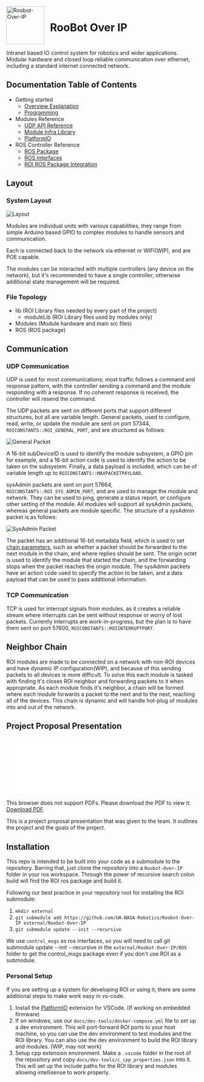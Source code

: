 <div style="display:flex; justify-content:left;">
<img src="docs/img/roi-rounded.png" alt="Roobot-Over-IP" width="100" height="100" style="padding-right: 15px;"/>
<h1> RooBot Over IP </h1>
</div>

Intranet based IO control system for robotics and wider applications.
Modular hardware and closed loop reliable communication over ethernet, including a standard internet connected network.

## Documentation Table of Contents

-   Getting started
    -   [Overview Explanation](docs/OverviewROI.md)
    -   [Programming](docs/ProgrammingROI.md)
-   Modules Reference
    -   [UDP API Reference](lib/UDP-API/OverviewReadme.md)
    -   [Module Infra Library](lib/moduleLib/ModuleReadme.md)
    -   [PlatformIO](Modules/Platformio.md)
-   ROS Controller Reference
    -   [ROS Package](ROS/README.md)
    -   [ROS Interfaces](ROS/InterfaceReadMe.md)
    -   [ROI ROS Package Integration](docs/Integration.md)

## Layout

### System Layout

![Layout](/docs/Ethernet-Network.png)

Modules are individual units with various capabilities, they range from simple Arduino based GPIO to complex modules to handle sensors and communication.

Each is connected back to the network via ethernet or WIFI(WIP), and are POE capable.

The modules can be interacted with multiple controllers (any device on the network), but it's recommended to have a single controller, otherwise additional state management will be required.

### File Topology

-   lib (ROI Library files needed by every part of the project)
    -   moduleLib (ROI Library files used by modules only)
-   Modules (Module hardware and main src files)
-   ROS (ROS package)

## Communication

### UDP Communication

UDP is used for most communications; most traffic follows a command and response pattern, with the controller sending a command and the module responding with a response. If no coherent response is received, the controller will resend the command.

The UDP packets are sent on different ports that support different structures, but all are variable length. General packets, used to configure, read, write, or update the module are sent on port 57344, `ROICONSTANTS::ROI_GENERAL_PORT`, and are structured as follows:

![General Packet](/docs/general-Packet.png)

A 16-bit subDeviceID is used to identify the module subsystem, a GPIO pin for example, and a 16-bit action code is used to identify the action to be taken on the subsystem. Finally, a data payload is included, which can be of variable length up to `ROICONSTANTS::MAXPACKETPAYLOAD`.

sysAdmin packets are sent on port 57664, `ROICONSTANTS::ROI_SYS_ADMIN_PORT`, and are used to manage the module and network. They can be used to ping, generate a status report, or configure other setting of the module. All modules will support all sysAdmin packets, whereas general packets are module specific. The structure of a sysAdmin packet is as follows:

![SysAdmin Packet](/docs/sysAdmin-Packet.png)

The packet has an additional 16-bit metadata field, which is used to set [chain parameters](#neighbor-chain), such as whether a packet should be forwarded to the next module in the chain, and where replies should be sent. The origin octet is used to identify the module that started the chain, and the forwarding stops when the packet reaches the origin module. The sysAdmin packets have an action code used to specify the action to be taken, and a data payload that can be used to pass additional information.

### TCP Communication

TCP is used for interrupt signals from modules, as it creates a reliable stream where interrupts can be sent without response or worry of lost packets. Currently interrupts are work-in-progress, but the plan is to have them sent on port 57600, `ROICONSTANTS::ROIINTERRUPTPORT`.

## Neighbor Chain

ROI modules are made to be connected on a network with non-ROI devices and have dynamic IP configuration(WIP), and because of this sending packets to all devices is more difficult. To solve this each module is tasked with finding it's closes ROI neighbor and forwarding packets to it when appropriate. As each module finds it's neighbor, a chain will be formed where each module forwards a packet to the next and to the next, reaching all of the devices. This chain is dynamic and will handle hot-plug of modules into and out of the network.

## Project Proposal Presentation

<object data="docs/Roobot-Over-IP.pdf" type="application/pdf" width="700px" height="700px">
    <embed src="docs/Roobot-Over-IP.pdf">
        <p>This browser does not support PDFs. Please download the PDF to view it: <a href="docs/Roobot-Over-IP.pdf">Download PDF</a>.</p>
    </embed>
</object>

This is a project proposal presentation that was given to the team. It outlines the project and the goals of the project.

## Installation

This repo is intended to be built into your code as a submodule to the repository. Barring that, just clone the repository into a `Roobot-Over-IP` folder in your ros workspace. Through the power of recursive search colon build will find the ROI ros package and build it.

Following our best practice in your repository root for installing the ROI submodule:

1. `mkdir external`
2. `git submodule add https://github.com/UA-NASA-Robotics/Roobot-Over-IP external/Roobot-Over-IP`
3. `git submodule update --init --recursive`

We use `control_msgs` as ros interfaces, so you will need to call git submodule update --init --recursive in the `external/Roobot-Over-IP/ROS` folder to get the control_msgs package even if you don't use ROI as a submodule.

### Personal Setup

If you are setting up a system for developing ROI or using it, there are some additional steps to make work easy in vs-code.

1. Install the [PlatformIO](https://platformio.org/) extension for VSCode. (If working on embedded firmware)
2. If on windows, use our `docs/dev-tools/docker-compose.yml` file to set up a dev environment. This will port-forward ROI ports to your host machine, so you can use the dev environment to test modules and the ROI library. You can also use the dev environment to build the ROI library and modules. (WIP, may not work)
3. Setup cpp extension environment. Make a `.vscode` folder in the root of the repository and copy `docs/dev-tools/c_cpp_properties.json` into it. This will set up the include paths for the ROI library and modules allowing intellisense to work properly.
